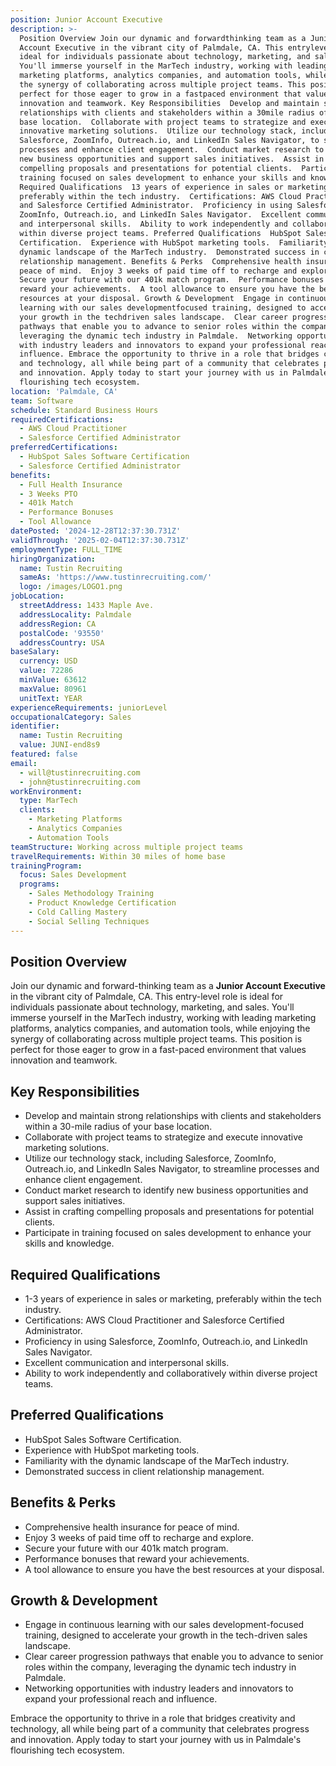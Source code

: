 ```yaml
---
position: Junior Account Executive
description: >-
  Position Overview Join our dynamic and forwardthinking team as a Junior
  Account Executive in the vibrant city of Palmdale, CA. This entrylevel role is
  ideal for individuals passionate about technology, marketing, and sales.
  You'll immerse yourself in the MarTech industry, working with leading
  marketing platforms, analytics companies, and automation tools, while enjoying
  the synergy of collaborating across multiple project teams. This position is
  perfect for those eager to grow in a fastpaced environment that values
  innovation and teamwork. Key Responsibilities  Develop and maintain strong
  relationships with clients and stakeholders within a 30mile radius of your
  base location.  Collaborate with project teams to strategize and execute
  innovative marketing solutions.  Utilize our technology stack, including
  Salesforce, ZoomInfo, Outreach.io, and LinkedIn Sales Navigator, to streamline
  processes and enhance client engagement.  Conduct market research to identify
  new business opportunities and support sales initiatives.  Assist in crafting
  compelling proposals and presentations for potential clients.  Participate in
  training focused on sales development to enhance your skills and knowledge.
  Required Qualifications  13 years of experience in sales or marketing,
  preferably within the tech industry.  Certifications: AWS Cloud Practitioner
  and Salesforce Certified Administrator.  Proficiency in using Salesforce,
  ZoomInfo, Outreach.io, and LinkedIn Sales Navigator.  Excellent communication
  and interpersonal skills.  Ability to work independently and collaboratively
  within diverse project teams. Preferred Qualifications  HubSpot Sales Software
  Certification.  Experience with HubSpot marketing tools.  Familiarity with the
  dynamic landscape of the MarTech industry.  Demonstrated success in client
  relationship management. Benefits & Perks  Comprehensive health insurance for
  peace of mind.  Enjoy 3 weeks of paid time off to recharge and explore. 
  Secure your future with our 401k match program.  Performance bonuses that
  reward your achievements.  A tool allowance to ensure you have the best
  resources at your disposal. Growth & Development  Engage in continuous
  learning with our sales developmentfocused training, designed to accelerate
  your growth in the techdriven sales landscape.  Clear career progression
  pathways that enable you to advance to senior roles within the company,
  leveraging the dynamic tech industry in Palmdale.  Networking opportunities
  with industry leaders and innovators to expand your professional reach and
  influence. Embrace the opportunity to thrive in a role that bridges creativity
  and technology, all while being part of a community that celebrates progress
  and innovation. Apply today to start your journey with us in Palmdale's
  flourishing tech ecosystem.
location: 'Palmdale, CA'
team: Software
schedule: Standard Business Hours
requiredCertifications:
  - AWS Cloud Practitioner
  - Salesforce Certified Administrator
preferredCertifications:
  - HubSpot Sales Software Certification
  - Salesforce Certified Administrator
benefits:
  - Full Health Insurance
  - 3 Weeks PTO
  - 401k Match
  - Performance Bonuses
  - Tool Allowance
datePosted: '2024-12-28T12:37:30.731Z'
validThrough: '2025-02-04T12:37:30.731Z'
employmentType: FULL_TIME
hiringOrganization:
  name: Tustin Recruiting
  sameAs: 'https://www.tustinrecruiting.com/'
  logo: /images/LOGO1.png
jobLocation:
  streetAddress: 1433 Maple Ave.
  addressLocality: Palmdale
  addressRegion: CA
  postalCode: '93550'
  addressCountry: USA
baseSalary:
  currency: USD
  value: 72286
  minValue: 63612
  maxValue: 80961
  unitText: YEAR
experienceRequirements: juniorLevel
occupationalCategory: Sales
identifier:
  name: Tustin Recruiting
  value: JUNI-end8s9
featured: false
email:
  - will@tustinrecruiting.com
  - john@tustinrecruiting.com
workEnvironment:
  type: MarTech
  clients:
    - Marketing Platforms
    - Analytics Companies
    - Automation Tools
teamStructure: Working across multiple project teams
travelRequirements: Within 30 miles of home base
trainingProgram:
  focus: Sales Development
  programs:
    - Sales Methodology Training
    - Product Knowledge Certification
    - Cold Calling Mastery
    - Social Selling Techniques
---
```




## Position Overview

Join our dynamic and forward-thinking team as a **Junior Account Executive** in the vibrant city of Palmdale, CA. This entry-level role is ideal for individuals passionate about technology, marketing, and sales. You'll immerse yourself in the MarTech industry, working with leading marketing platforms, analytics companies, and automation tools, while enjoying the synergy of collaborating across multiple project teams. This position is perfect for those eager to grow in a fast-paced environment that values innovation and teamwork.

## Key Responsibilities

- Develop and maintain strong relationships with clients and stakeholders within a 30-mile radius of your base location.
- Collaborate with project teams to strategize and execute innovative marketing solutions.
- Utilize our technology stack, including Salesforce, ZoomInfo, Outreach.io, and LinkedIn Sales Navigator, to streamline processes and enhance client engagement.
- Conduct market research to identify new business opportunities and support sales initiatives.
- Assist in crafting compelling proposals and presentations for potential clients.
- Participate in training focused on sales development to enhance your skills and knowledge.

## Required Qualifications

- 1-3 years of experience in sales or marketing, preferably within the tech industry.
- Certifications: AWS Cloud Practitioner and Salesforce Certified Administrator.
- Proficiency in using Salesforce, ZoomInfo, Outreach.io, and LinkedIn Sales Navigator.
- Excellent communication and interpersonal skills.
- Ability to work independently and collaboratively within diverse project teams.

## Preferred Qualifications

- HubSpot Sales Software Certification.
- Experience with HubSpot marketing tools.
- Familiarity with the dynamic landscape of the MarTech industry.
- Demonstrated success in client relationship management.

## Benefits & Perks

- Comprehensive health insurance for peace of mind.
- Enjoy 3 weeks of paid time off to recharge and explore.
- Secure your future with our 401k match program.
- Performance bonuses that reward your achievements.
- A tool allowance to ensure you have the best resources at your disposal.

## Growth & Development

- Engage in continuous learning with our sales development-focused training, designed to accelerate your growth in the tech-driven sales landscape.
- Clear career progression pathways that enable you to advance to senior roles within the company, leveraging the dynamic tech industry in Palmdale.
- Networking opportunities with industry leaders and innovators to expand your professional reach and influence.

Embrace the opportunity to thrive in a role that bridges creativity and technology, all while being part of a community that celebrates progress and innovation. Apply today to start your journey with us in Palmdale's flourishing tech ecosystem.
